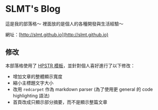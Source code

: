 # SLMT's Blog

這是我的部落格～ 裡面放的是個人的各種開發與生活經驗～

網址：[http://slmt.github.io](http://slmt.github.io)

## 修改

本部落格使用了 [HPSTR 模板][1]，並針對個人喜好進行了以下修改：

- 增加文章的整體顯示寬度
- 縮小主標題文字大小
- 改用 `redcarpet` 作為 markdown parser (為了使用更 general 的 code highlighting 語法)
- 首頁改成只顯示部分摘要，而不是顯示整篇文章

[1]: https://mmistakes.github.io/hpstr-jekyll-theme
